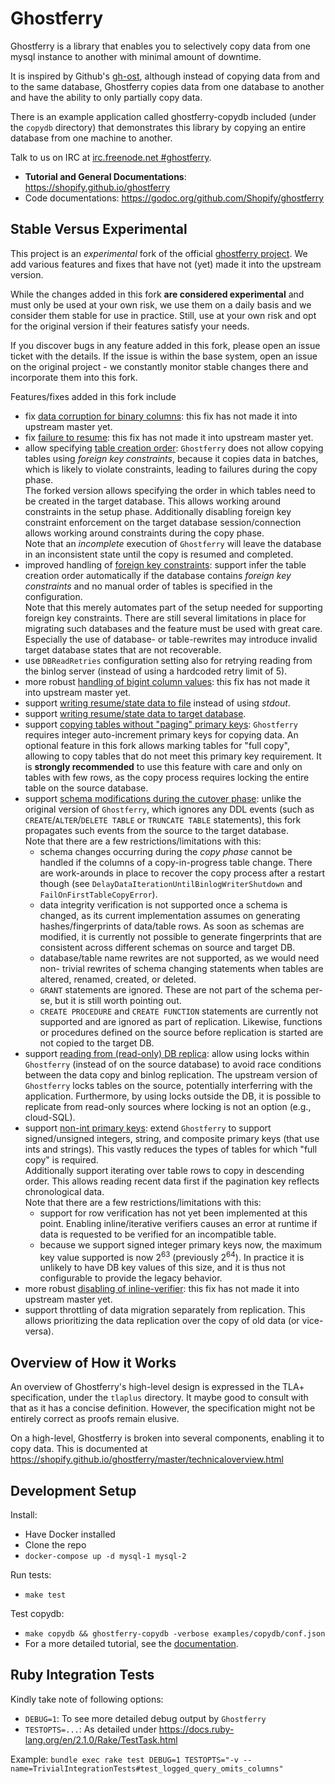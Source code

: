 Ghostferry
==========

Ghostferry is a library that enables you to selectively copy data from one mysql instance to another with minimal amount of downtime.

It is inspired by Github's [gh-ost](https://github.com/github/gh-ost),
although instead of copying data from and to the same database, Ghostferry
copies data from one database to another and have the ability to only
partially copy data.

There is an example application called ghostferry-copydb included (under the
`copydb` directory) that demonstrates this library by copying an entire
database from one machine to another.

Talk to us on IRC at [irc.freenode.net #ghostferry](https://webchat.freenode.net/?channels=#ghostferry).

- **Tutorial and General Documentations**: https://shopify.github.io/ghostferry
- Code documentations: https://godoc.org/github.com/Shopify/ghostferry

Stable Versus Experimental
--------------------------

This project is an *experimental* fork of the official
[ghostferry project](https://github.com/Shopify/ghostferry). We add various
features and fixes that have not (yet) made it into the upstream version.

While the changes added in this fork **are considered experimental** and must
only be used at your own risk, we use them on a daily basis and we consider
them stable for use in practice. Still, use at your own risk and opt for the original version if their features satisfy your needs.

If you discover bugs in any feature added in this fork, please open an issue
ticket with the details. If the issue is within the base system, open an issue
on the original project - we constantly monitor stable changes there and
incorporate them into this fork.

Features/fixes added in this fork include

- fix [data corruption for binary columns](https://github.com/Shopify/ghostferry/issues/157):
  this fix has not made it into upstream master yet.
- fix [failure to resume](https://github.com/Shopify/ghostferry/issues/156):
  this fix has not made it into upstream master yet.
- allow specifying [table creation order](https://github.com/Shopify/ghostferry/issues/161):
  `Ghostferry` does not allow copying tables using *foreign key constraints*,
  because it copies data in batches, which is likely to violate constraints,
  leading to failures during the copy phase.  
  The forked version allows specifying the order in which tables need to be
  created in the target database. This allows working around constraints in the
  setup phase. Additionally disabling foreign key constraint enforcement on the
  target database session/connection allows working around constraints during
  the copy phase.  
  Note that an *incomplete* execution of `Ghostferry`  will leave the database in
  an inconsistent state until the copy is resumed and completed.
- improved handling of [foreign key constraints](https://github.com/Shopify/ghostferry/issues/161):
  support infer the table creation order automatically if the database contains
  *foreign key constraints* and no manual order of tables is specified in the
  configuration.  
  Note that this merely automates part of the setup needed for supporting
  foreign key constraints. There are still several limitations in place for
  migrating such databases and the feature must be used with great care.
  Especially the use of database- or table-rewrites may introduce invalid target
  database states that are not recoverable.
- use `DBReadRetries` configuration setting also for retrying reading from the
  binlog server (instead of using a hardcoded retry limit of 5).
- more robust [handling of bigint column values](https://github.com/Shopify/ghostferry/issues/165):
  this fix has not made it into upstream master yet.
- support [writing resume/state data to file](https://github.com/Shopify/ghostferry/issues/163)
  instead of using *stdout*.
- support [writing resume/state data to target database](https://github.com/Shopify/ghostferry/issues/163).
- support [copying tables without "paging" primary keys](https://github.com/Shopify/ghostferry/issues/162):
  `Ghostferry` requires integer auto-increment primary keys for copying data.
  An optional feature in this fork allows marking tables for "full copy",
  allowing to copy tables that do not meet this primary key requirement. It is
  **strongly recommended** to use this feature with care and only on tables with
  few rows, as the copy process requires locking the entire table on the source
  database.
- support [schema modifications during the cutover phase](https://github.com/Lastline-Inc/ghostferry/issues/11):
  unlike the original version of `Ghostferry`, which ignores any DDL events (such
  as `CREATE`/`ALTER`/`DELETE TABLE` or `TRUNCATE TABLE` statements), this fork
  propagates such events from the source to the target database.  
  Note that there are a few restrictions/limitations with this:
    - schema changes occurring during the *copy phase* cannot be handled if the
      columns of a copy-in-progress table change. There are work-arounds in
      place to recover the copy process after a restart though (see
      `DelayDataIterationUntilBinlogWriterShutdown` and
      `FailOnFirstTableCopyError`).
    - data integrity verification is not supported once a schema is changed, as
      its current implementation assumes on generating hashes/fingerprints of
      data/table rows. As soon as schemas are modified, it is currently not
      possible to generate fingerprints that are consistent across different
      schemas on source and target DB.
    - database/table name rewrites are not supported, as we would need non-
      trivial rewrites of schema changing statements when tables are altered,
      renamed, created, or deleted.
    - `GRANT` statements are ignored. These are not part of the schema per-se,
      but it is still worth pointing out.
    - `CREATE PROCEDURE` and `CREATE FUNCTION` statements are currently not
      supported and are ignored as part of replication. Likewise, functions
      or procedures defined on the source before replication is started are
      not copied to the target DB.
- support [reading from (read-only) DB replica](https://github.com/Lastline-Inc/ghostferry/issues/22):
  allow using locks within `Ghostferry` (instead of on the source database) to
  avoid race conditions between the data copy and binlog replication. The
  upstream version of `Ghostferry` locks tables on the source, potentially
  interferring with the application. Furthermore, by using locks outside the
  DB, it is possible to replicate from read-only sources where locking is not
  an option (e.g., cloud-SQL).
- support [non-int primary keys](https://github.com/Lastline-Inc/ghostferry/issues/24):
  extend `Ghostferry` to support signed/unsigned integers, string, and
  composite primary keys (that use ints and strings). This vastly reduces the
  types of tables for which "full copy" is required.  
  Additionally support iterating over table rows to copy in descending order.
  This allows reading recent data first if the pagination key reflects
  chronological data.  
  Note that there are a few restrictions/limitations with this:
    - support for row verification has not yet been implemented at this point.
      Enabling inline/iterative verifiers causes an error at runtime if data
      is requested to be verified for an incompatible table.
    - because we support signed integer primary keys now, the maximum key value
      supported is now 2<sup>63</sup> (previously 2<sup>64</sup>). In practice
      it is unlikely to have DB key values of this size, and it is thus not
      configurable to provide the legacy behavior.
- more robust [disabling of inline-verifier](https://github.com/Shopify/ghostferry/issues/184):
  this fix has not made it into upstream master yet.
- support throttling of data migration separately from replication. This allows
  prioritizing the data replication over the copy of old data (or vice-versa).

Overview of How it Works
------------------------

An overview of Ghostferry's high-level design is expressed in the TLA+
specification, under the `tlaplus` directory. It maybe good to consult with
that as it has a concise definition. However, the specification might not be
entirely correct as proofs remain elusive.

On a high-level, Ghostferry is broken into several components, enabling it to
copy data. This is documented at
https://shopify.github.io/ghostferry/master/technicaloverview.html

Development Setup
-----------------

Install:

- Have Docker installed
- Clone the repo
- `docker-compose up -d mysql-1 mysql-2`

Run tests:

- `make test`

Test copydb:

- `make copydb && ghostferry-copydb -verbose examples/copydb/conf.json`
- For a more detailed tutorial, see the
  [documentation](https://shopify.github.io/ghostferry).

Ruby Integration Tests
----

Kindly take note of following options:
*   `DEBUG=1`: To see more detailed debug output by `Ghostferry`
*   `TESTOPTS=...`: As detailed under https://docs.ruby-lang.org/en/2.1.0/Rake/TestTask.html

Example:
`bundle exec rake test DEBUG=1 TESTOPTS="-v --name=TrivialIntegrationTests#test_logged_query_omits_columns"`
